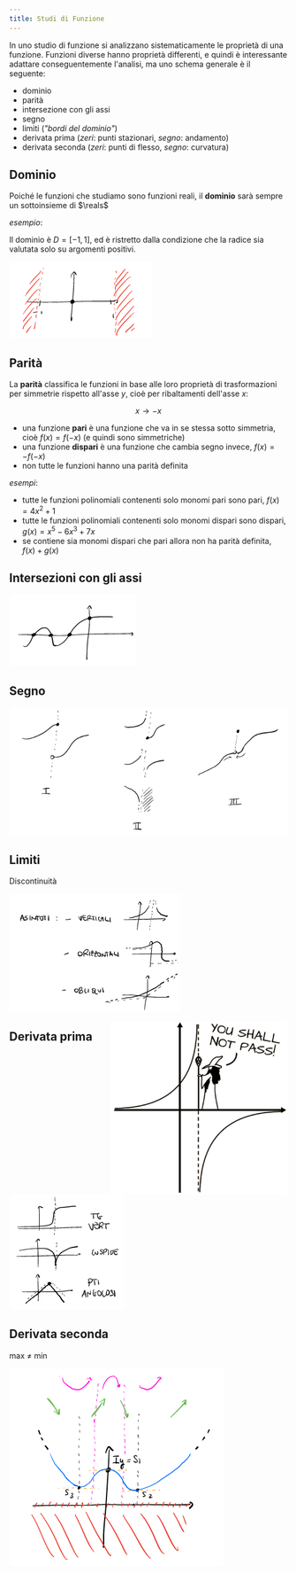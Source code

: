 ```yaml
---
title: Studi di Funzione
---
```


<script>
	import Definition from "$lib/envs/Definition.svelte";
	import Math from "$lib/envs/Math.svelte";
	import Img from "$lib/objs/Img.svelte";
</script>

In uno studio di funzione si analizzano sistematicamente le proprietà di una
funzione.
Funzioni diverse hanno proprietà differenti, e quindi è interessante adattare
conseguentemente l'analisi, ma uno schema generale è il seguente:

- dominio
- parità
- intersezione con gli assi
- segno
- limiti (*"bordi del dominio"*)
- derivata prima (*zeri*: punti stazionari, *segno*: andamento)
- derivata seconda (*zeri*: punti di flesso, *segno*: curvatura)

## Dominio

Poiché le funzioni che studiamo sono funzioni reali, il **dominio** sarà sempre un
sottoinsieme di $\reals$

*esempio*: <Math latex="f(x) = x \sqrt{'{'}1-x^2{'}'}"/>

Il dominio è $D = [-1,1]$, ed è ristretto dalla condizione che la radice sia
valutata solo su argomenti positivi.

<Img alt="domain" src="/2021-prepmath/study-domain.png"/>

## Parità

La **parità** classifica le funzioni in base alle loro proprietà di
trasformazioni per simmetrie rispetto all'asse $y$, cioè per ribaltamenti
dell'asse $x$:

$$
x \to -x
$$

- una funzione **pari** è una funzione che va in se stessa sotto simmetria, cioè
	$f(x) = f(-x)$ (e quindi sono simmetriche)
- una funzione **dispari** è una funzione che cambia segno invece, $f(x)
	= -f(-x)$
- non tutte le funzioni hanno una parità definita

*esempi*:

- tutte le funzioni polinomiali contenenti solo monomi pari sono pari, $f(x)
	= 4 x^2 + 1$
- tutte le funzioni polinomiali contenenti solo monomi dispari sono dispari,
	$g(x) = x^5 -6 x^3 + 7 x$
- se contiene sia monomi dispari che pari allora non ha parità definita, $f(x) + g(x)$

## Intersezioni con gli assi

<Img alt="intersections" src="/2021-prepmath/study-intersections.png"/>

## Segno

<Img alt="discontinuities" src="/2021-prepmath/study-discontinuity.png"/>

## Limiti

Discontinuità

<Img alt="asymptotes" src="/2021-prepmath/study-asymptotes.png"/>

<Img style="width: 20rem" alt="gandalf" src="/2021-prepmath/study-gandalf.png"
align="right"/>

## Derivata prima

<Img alt="derivative discontinuities" src="/2021-prepmath/study-dx-discontinuity.png"/>

## Derivata seconda

max $\neq$ min

<Img alt="derivatives signs" src="/2021-prepmath/study-derivatives.png"/>

<!-- vim: set spelllang=it: -->
